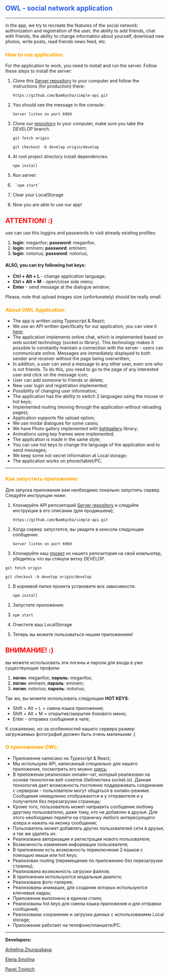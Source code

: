 ## <span style="color: #2D5BE3">OWL - social network application</span>
___

in the app, we try to recreate the features of the social network: authorization and registration of the user, the ability to add friends, chat with friends, the ability to change information about yourself, download new photos, write posts, read friends news feed, etc.

### <span style="color: orange">How to run application:</span>

For the application to work, you need to install and run the server. Follow these steps to install the server:

  1. Clone this [Server repository](https://github.com/Bam6ycha/simple-api) to your computer and follow the instructions (for production) there:  

        `https://github.com/Bam6ycha/simple-api.git`

2. You should see the message in the console:

      `Server listen on port 6969`
3. Clone our [repository](https://github.com/zhuravskayalina/rss-social-network) to your computer, make sure you take the DEVELOP branch.

   `git fetch origin`

   `git checkout -b develop origin/develop`

  1. At root project directory install dependencies:

        `npm install`
  1. Run server:
2. 
        `npm start`
2. Clear your LocalStorage
3. Now you are able to use our app!

## <span style="color:red">ATTENTION! :)</span>
use can use this loggins and passwords to visit already existing profiles:
1. **login**: meganfox; **password**: meganfox;
2. **login**: eminem; **password**: eminem;
3. **login**: notorius; **password**: notorius;

####  ALSO, you can try following hot keys:
* **Ctrl + Alt + L** - change application language;
* **Ctrl + Alt + M** - open/close side menu;
* **Enter** - send message at the dialogue window;

Please, note that upload images size (unfortunately) should be really small.

### <span style="color: orange">**About OWL Application:**</span>
* The app is written using Typescript & React;
* We use an API written specifically for our application, you can view it [here](https://github.com/Bam6ycha/simple-api);
* The application implements online chat, which is implemented based on web socket technology (socket.io library). This technology makes it possible to constantly maintain a connection with the server - users can communicate online. Messages are immediately displayed to both sender and receiver without the page being overwritten;
* In addition, a user can send a message to any other user, even one who is not friends. To do this, you need to go to the page of any interested user and click on the message icon;
* User can add someone to friends or delete; 
* New user login and registration implemented;
* Possibility of changing user information;
* The application has the ability to switch 2 languages using the mouse or hot keys;
* Implemented routing (moving through the application without reloading pages);
* Application supports file upload option;
* We use modal dialogues for some cases;
* We have Photo gallery implemented with [lightgallery](https://www.npmjs.com/package/lightgallery) library;
* Animations using key frames were implemented;
* The application is made in the same style;
* You can use hot keys to change the language of the application and to send messages;
* We keep some not secret information at Local storage;
* The application works on phone/tablet/PC.

___
### <span style="color: orange">Как запустить приложение: </span>

Для запуска приложения вам необходимо локально запустить сервер. Следуйте инструкции ниже:

1. Клонируйте API репозиторий [Server repository](https://github.com/Bam6ycha/simple-api) и следуйте инструкции в его описании (для продакшена);

   `https://github.com/Bam6ycha/simple-api.git`

2. Когда сервер запустится, вы увидите в консоли следующее сообщение:

   `Server listen on port 6969`
3. Клонируйте наш [проект](https://github.com/zhuravskayalina/rss-social-network) из нашего репозитория на свой компьютер, убедитесь что вы стянули ветку DEVELOP.

`git fetch origin`

`git checkout -b develop origin/develop`


1. В корневой папке проекта установите все зависимости:

   `npm install`
1. Запустите приложение:
2.
     `npm start`
2. Очистите ваш LocalStorage
3. Теперь вы можете пользоваться нашим приложением!

## <span style="color:red">ВНИМАНИЕ! :)</span>
вы можете использовать эти логины и пароли для входа в уже существующие профили:
1. **логин**: meganfox; **пароль**: meganfox;
2. **логин**: eminem; **пароль**: eminem;
3. **логин**: notorius; **пароль**: notorius;

Так же, вы можете использовать следующие **HOT KEYS**:

* Shift + Alt + L = смена языка приложения;
* Shift + Alt + M = открытие/закрытие бокового меню;
* Enter - отправка сообщения в чате;

К сожалению, из-за особенностей нашего сервера размер загружаемых фотографий должен быть очень маленьким :(

### <span style="color: orange">**О приложении OWL:**</span>
* Приложение написано на Typescript & React;
* Мы используем API, написанный специально для нашего приложения, посмотреть его можно [здесь](https://github.com/Bam6ycha/simple-api);
* В приложении реализован онлайн-чат, который реализован на основе технологии веб-сокетов (библиотека socket.io). Данная технология дает возможность постоянно поддерживать соединение с сервером - пользователи могут общаться в онлайн-режиме. Сообщения немедленно отображаются и у отправителя и у получателя без перезагрузки страницы;
* Кроме того, пользователь может направить сообщение любому другому пользователю, даже тому, кто не добавлен в друзья. Для этого необходимо перейти на страничку любого интересующего юзера и нажать на иконку сообщения;
* Пользователь может добавлять других пользователей сети в друзья, а так же удалять их.
* Реализована авторизация и регистрация нового пользователя;
* Возможность изменения информации пользователя;
* В приложении есть возможность переключения 2 языков с помощью мыши или hot keys;
* Реализован routing (перемещение по приложению без перезагрузки страниц);
* Реализована возможность загрузки файлов;
* В приложении используются модальные диалоги;
* Реализована фото-галерея;
* Реализованы анимации, для создания которых используются ключевые кадры;
* Приложение выполнено в едином стиле;
* Реализованы hot keys для смены языка приложения и для отправки сообщений;
* Реализованы сохранение и загрузка данных с использованием Local storage;
* Приложение работает на телефоне/планшете/PC.
___
**Developers:**

[Anhelina Zhurauskaya](https://github.com/zhuravskayalina)

[Elena Smolina](https://github.com/esmolina)

[Pavel Troinich](https://github.com/Pavel-Troinich/)
